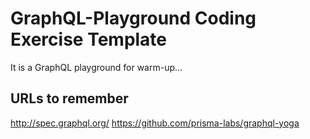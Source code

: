 # GraphQL-Playground Coding Exercise Template
It is a GraphQL playground for warm-up...

## URLs to remember
http://spec.graphql.org/
https://github.com/prisma-labs/graphql-yoga

